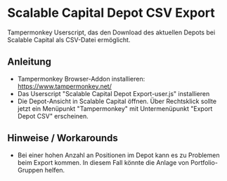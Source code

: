 # Scalable Capital Depot CSV Export

Tampermonkey Userscript, das den Download des aktuellen Depots bei Scalable Capital als CSV-Datei ermöglicht.

## Anleitung
- Tampermonkey Browser-Addon installieren: https://www.tampermonkey.net/
- Das Userscript "Scalable Capital Depot Export-user.js" installieren
- Die Depot-Ansicht in Scalable Capital öffnen. Über Rechtsklick sollte jetzt ein Menüpunkt "Tampermonkey" mit Untermenüpunkt "Export Depot CSV" erscheinen.

## Hinweise / Workarounds
- Bei einer hohen Anzahl an Positionen im Depot kann es zu Problemen beim Export kommen. In diesem Fall könnte die Anlage von Portfolio-Gruppen helfen.
